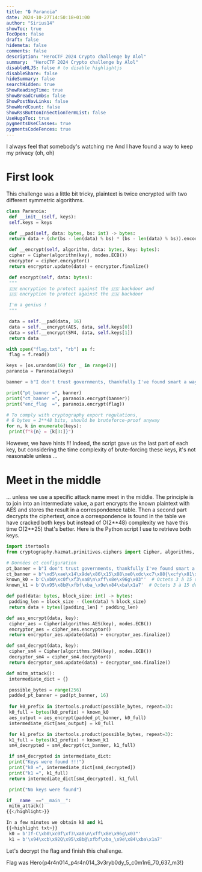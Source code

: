 ```yaml
---
title: "🔒 Paranoia"
date: 2024-10-27T14:50:18+01:00
author: "Sirius14"
showToc: true
TocOpen: false
draft: false
hidemeta: false
comments: false
description: "HeroCTF 2024 Crypto challenge by Alol"
summary:  "HeroCTF 2024 Crypto challenge by Alol"
disableHLJS: false # to disable highlightjs
disableShare: false
hideSummary: false
searchHidden: true
ShowReadingTime: true
ShowBreadCrumbs: false
ShowPostNavLinks: false
ShowWordCount: false
ShowRssButtonInSectionTermList: false
UseHugoToc: true
pygmentsUseClasses: true
pygmentsCodeFences: true
---
```


I always feel that somebody's watching me
And I have found a way to keep my privacy (oh, oh)

# First look

This challenge was a little bit tricky, plaintext is twice encrypted with two different symmetric algorithms.

```py
class Paranoia:
 def __init__(self, keys):
 self.keys = keys

 def __pad(self, data: bytes, bs: int) -> bytes:
 return data + (chr(bs - len(data) % bs) * (bs - len(data) % bs)).encode()

 def __encrypt(self, algorithm, data: bytes, key: bytes):
 cipher = Cipher(algorithm(key), modes.ECB())
 encryptor = cipher.encryptor()
 return encryptor.update(data) + encryptor.finalize()

 def encrypt(self, data: bytes):
 """
 🇨🇳 encryption to protect against the 🇺🇸 backdoor and
 🇺🇸 encryption to protect against the 🇨🇳 backdoor

 I'm a genius !
 """

 data = self.__pad(data, 16)
 data = self.__encrypt(AES, data, self.keys[0])
 data = self.__encrypt(SM4, data, self.keys[1])
 return data

with open("flag.txt", "rb") as f:
 flag = f.read()

keys = [os.urandom(16) for _ in range(2)]
paranoia = Paranoia(keys)

banner = b"I don't trust governments, thankfully I've found smart a way to keep my data secure."

print("pt_banner =", banner)
print("ct_banner =", paranoia.encrypt(banner))
print("enc_flag  =", paranoia.encrypt(flag))

# To comply with cryptography export regulations,
# 6 bytes = 2**48 bits, should be bruteforce-proof anyway
for n, k in enumerate(keys):
 print(f"k{n} = {k[3:]}")
```

However, we have hints !!!
Indeed, the script gave us the last part of each key, but considering the time complexity of brute-forcing these keys, it's not reasonable unless ...

# Meet in the middle

... unless we use a specific attack name meet in the middle. The principle is to join into an intermediate value, a part encrypts the known plaintext with AES and stores the result in a correspondence table. Then a second part decrypts the ciphertext, once a correspondence is found in the table we have cracked both keys but instead of O(2*\*48) complexity we have this time O(2*\*25) that's better. Here is the Python script I use to retrieve both keys.

```py
import itertools
from cryptography.hazmat.primitives.ciphers import Cipher, algorithms, modes

# Données et configuration
pt_banner = b"I don't trust governments, thankfully I've found smart a way to keep my data secure."
ct_banner = b"\xd5\xae\x14\x9de\x86\x15\x88\xe0\xdc\xc7\x88{\xcfy\x81\x91\xbaH\xb6\x06\x02\xbey_0\xa5\x8a\xf6\x8b?\x9c\xc9\x92\xac\xdeb=@\x9bI\xeeY\xa0\x8d/o\xfa%)\xfb\xa2j\xd9N\xf7\xfd\xf6\xc2\x0b\xc3\xd2\xfc\te\x99\x9aIG\x01_\xb3\xf4\x0fG\xfb\x9f\xab\\\xe0\xcc\x92\xf5\xaf\xa2\xe6\xb0h\x7f}\x92O\xa6\x04\x92\x88"
known_k0 = b'C\xb0\xc0f\xf3\xa8\n\xff\x8e\x96g\x03"'  # Octets 3 à 15 de k0
known_k1 = b'Q\x95\x8b@\xfbf\xba_\x9e\x84\xba\x1a7'  # Octets 3 à 15 de k1

def pad(data: bytes, block_size: int) -> bytes:
 padding_len = block_size - (len(data) % block_size)
 return data + bytes([padding_len] * padding_len)

def aes_encrypt(data, key):
 cipher_aes = Cipher(algorithms.AES(key), modes.ECB())
 encryptor_aes = cipher_aes.encryptor()
 return encryptor_aes.update(data) + encryptor_aes.finalize()

def sm4_decrypt(data, key):
 cipher_sm4 = Cipher(algorithms.SM4(key), modes.ECB())
 decryptor_sm4 = cipher_sm4.decryptor()
 return decryptor_sm4.update(data) + decryptor_sm4.finalize()

def mitm_attack():
 intermediate_dict = {}

 possible_bytes = range(256)
 padded_pt_banner = pad(pt_banner, 16)
    
 for k0_prefix in itertools.product(possible_bytes, repeat=3):
 k0_full = bytes(k0_prefix) + known_k0
 aes_output = aes_encrypt(padded_pt_banner, k0_full)
 intermediate_dict[aes_output] = k0_full

 for k1_prefix in itertools.product(possible_bytes, repeat=3):
 k1_full = bytes(k1_prefix) + known_k1
 sm4_decrypted = sm4_decrypt(ct_banner, k1_full)

 if sm4_decrypted in intermediate_dict:
 print("Keys were found !!!")
 print("k0 =", intermediate_dict[sm4_decrypted])
 print("k1 =", k1_full)
 return intermediate_dict[sm4_decrypted], k1_full

 print("No keys were found")

if __name__=="__main__":
 mitm_attack()
{{</highlight>}}

In a few minutes we obtain k0 and k1
{{<highlight txt>}}
 k0 = b'If-C\xb0\xc0f\xf3\xa8\n\xff\x8e\x96g\x03"'
 k1 = b'\x94\xcb\x92Q\x95\x8b@\xfbf\xba_\x9e\x84\xba\x1a7'
```

Let's decrypt the flag and finish this challenge.

Flag was Hero{p4r4n014_p4r4n014_3v3ryb0dy_5_c0m1n6_70_637_m3!}